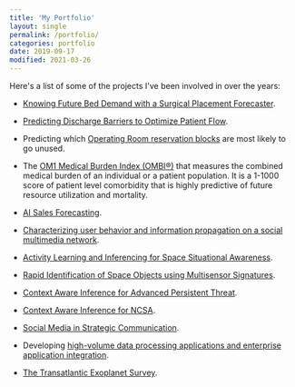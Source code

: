 ```yaml
---
title: 'My Portfolio'
layout: single
permalink: /portfolio/
categories: portfolio
date: 2019-09-17
modified: 2021-03-26
---
```


Here's a list of some of the projects I've been involved in over the years:

<!-- FIXME: More from HIQ? -->

-   [Knowing Future Bed Demand with a Surgical Placement Forecaster](https://www.hospiq.com/blog/knowing-future-bed-demand-with-a-surgical-placement-forecaster/).

-   [Predicting Discharge Barriers to Optimize Patient Flow](https://www.hospiq.com/blog/prioritizing-and-processing-discharges-to-better-manage-patient-flow/).

-   Predicting which [Operating Room reservation blocks](https://www.hospiq.com/solutions/perioperative/)
    are most likely to go unused.

-   The [OM1 Medical Burden Index (OMBI®)](https://www.om1.com/solutions/aipredictivemedicine/ombi/)
    that measures the combined medical burden of an individual or a patient population.
    It is a 1-1000 score of patient level comorbidity
    that is highly predictive of future resource utilization and mortality.

-   [AI Sales Forecasting](https://www.insightsquared.com/revenue-intelligence-platform/sales-forecasting/).

<!-- markdownlint-disable line-length -->

-   [Characterizing user behavior and information propagation on a social multimedia network](https://doi.org/10.1109/ICMEW.2013.6618395).
<!-- markdownlint-enable line-length -->

-   [Activity Learning and Inferencing for Space Situational Awareness](https://www.sbir.gov/sbirsearch/detail/824285).

-   [Rapid Identification of Space Objects using Multisensor Signatures](https://www.sbir.gov/sbirsearch/detail/666352).

-   [Context Aware Inference for Advanced Persistent Threat](https://www.sbir.gov/sbirsearch/detail/873315).

-   [Context Aware Inference for NCSA](https://www.sbir.gov/sbirsearch/detail/685198).

-   [Social Media in Strategic Communication](https://www.darpa.mil/program/social-media-in-strategic-communication).

-   Developing
    [high-volume data processing applications and enterprise application integration](https://www.abinitio.com/).

-   [The Transatlantic Exoplanet Survey](/portfolio/tres.html).

